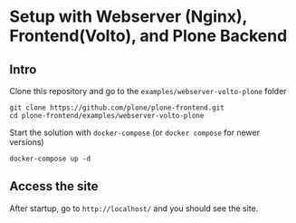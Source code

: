 # Setup with Webserver (Nginx), Frontend(Volto), and Plone Backend

## Intro

Clone this repository and go to the `examples/webserver-volto-plone` folder

```shell
git clone https://github.com/plone/plone-frontend.git
cd plone-frontend/examples/webserver-volto-plone
```

Start the solution with `docker-compose` (or `docker compose` for newer versions)

```shell
docker-compose up -d
```

## Access the site

After startup, go to `http://localhost/` and you should see the site.
